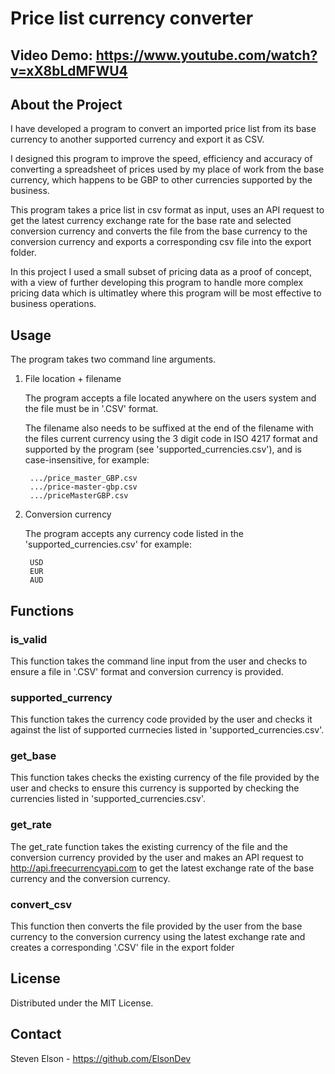 # Price list currency converter
## Video Demo:  <https://www.youtube.com/watch?v=xX8bLdMFWU4>
## About the Project
I have developed a program to convert an imported price list from its base currency to another supported currency and export it as CSV.

I designed this program to improve the speed, efficiency and accuracy of converting a spreadsheet of prices used by my place of work from the base currency, which happens to be GBP to other currencies supported by the business.

This program takes a price list in csv format as input, uses an API request to get the latest currency exchange rate for the base rate and selected conversion currency and converts the file from the base currency to the conversion currency and exports a corresponding csv file into the export folder.

In this project I used a small subset of pricing data as a proof of concept, with a view of further developing this program to handle more complex pricing data which is ultimatley where this program will be most effective to business operations.

## Usage

The program takes two command line arguments.

1. File location + filename

    The program accepts a file located anywhere on the users system and the file must be in '.CSV' format.

    The filename also needs to be suffixed at the end of the filename with the files current currency using the 3 digit code in ISO 4217 format and supported by the program (see 'supported_currencies.csv'), and is case-insensitive, for example:

        .../price_master_GBP.csv
        .../price-master-gbp.csv
        .../priceMasterGBP.csv

2. Conversion currency

    The program accepts any currency code listed in the 'supported_currencies.csv' for example:

        USD
        EUR
        AUD


## Functions
### is_valid
This function takes the command line input from the user and checks to ensure a file in '.CSV' format and conversion currency is provided.

### supported_currency
This function takes the currency code provided by the user and checks it against the list of supported currnecies listed in 'supported_currencies.csv'.

### get_base
This function takes checks the existing currency of the file provided by the user and checks to ensure this currency is supported by checking the currencies listed in 'supported_currencies.csv'.

### get_rate
The get_rate function takes the existing currency of the file and the conversion currency provided by the user and makes an API request to <http://api.freecurrencyapi.com> to get the latest exchange rate of the base currency and the conversion currency.

### convert_csv
This function then converts the file provided by the user from the base currency to the conversion currency using the latest exchange rate and creates a corresponding '.CSV' file in the export folder 

## License
Distributed under the MIT License.

## Contact
Steven Elson - https://github.com/ElsonDev





